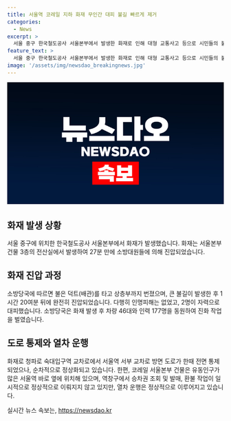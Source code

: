 ```yaml
---
title: 서울역 코레일 지하 화재 무인간 대피 불길 빠르게 제거
categories:
  - News
excerpt: >
  서울 중구 한국철도공사 서울본부에서 발생한 화재로 인해 대형 교통사고 등으로 시민들의 불안감이 커지던 가운데 불길이 잡혀 초진이 완료됐다. 화재로 인한 인명피해는 없었으며, 역창구에서 승차권 조회 및 발매, 환불 작업이 일시 중지됐지만 열차는 정상 운행 중이라고 밝혔다. 이에 시민들은 놀란 가슴을 쓸어내며 코레일톡을 이용해 이용 고객들에 대한 안내를 하고 있다.
feature_text: >
  서울 중구 한국철도공사 서울본부에서 발생한 화재로 인해 대형 교통사고 등으로 시민들의 불안감이 커지던 가운데 불길이 잡혀 초진이 완료됐다. 화재로 인한 인명피해는 없었으며, 역창구에서 승차권 조회 및 발매, 환불 작업이 일시 중지됐지만 열차는 정상 운행 중이라고 밝혔다. 이에 시민들은 놀란 가슴을 쓸어내며 코레일톡을 이용해 이용 고객들에 대한 안내를 하고 있다.
image: '/assets/img/newsdao_breakingnews.jpg'
---
```


<p><img src="/assets/img/newsdao_breakingnews.jpg" alt="pcversion 속보" /></p>

<h2 data-ke-size="size26">화재 발생 상황</h2>

<p>서울 중구에 위치한 한국철도공사 서울본부에서 화재가 발생했습니다. 화재는 서울본부 건물 3층의 전산실에서 발생하여 27분 만에 소방대원들에 의해 진압되었습니다.</p>

<h2 data-ke-size="size26">화재 진압 과정</h2>

<p>소방당국에 따르면 불은 덕트(배관)를 타고 상층부까지 번졌으며, 큰 불길이 발생한 후 1시간 20여분 뒤에 완전히 진압되었습니다. 다행히 인명피해는 없었고, 2명이 자력으로 대피했습니다. 소방당국은 화재 발생 후 차량 46대와 인력 177명을 동원하여 진화 작업을 벌였습니다.</p>

<h2 data-ke-size="size26">도로 통제와 열차 운행</h2>

<p>화재로 청파로 숙대입구역 교차로에서 서울역 서부 교차로 방면 도로가 한때 전면 통제되었으나, 순차적으로 정상화되고 있습니다. 한편, 코레일 서울본부 건물은 유동인구가 많은 서울역 바로 옆에 위치해 있으며, 역창구에서 승차권 조회 및 발매, 환불 작업이 일시적으로 정상적으로 이뤄지지 않고 있지만, 열차 운행은 정상적으로 이루어지고 있습니다.</p>
실시간 뉴스 속보는, <a href="https://newsdao.kr" rel="dofollow">https://newsdao.kr</a>


